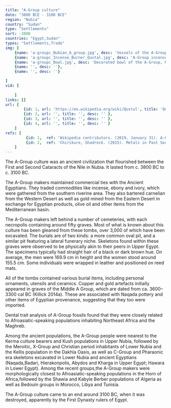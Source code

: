 ```yaml
---
title: "A-Group culture"
date: "3800 BCE - 3100 BCE"
region: "Nubia"
country: "Sudan" 
type: "Settlements"
sort: -3800
countries: "Egypt,Sudan"
types: "Settlements,Trade"
img: [
    {name: 'a-groupc_Nubian_A_group.jpg', desc: 'Vessels of the A-Group, Musée du Louvre.'},
    {name: 'a-groupc_Incense_Burner_Qustal.jpg', desc: 'A-Group incense burner found at Qustul'},
    {name: 'a-groupc_Bowl.jpg', desc: 'Decorated bowl of the A-Group, Musée du Louvre.'},
    {name: '', desc: ''},
    {name: '', desc: ''}

]
vid: [
        
    ]
links: []
url: [
        {id: 1, url: 'https://en.wikipedia.org/wiki/Qustul', title: 'Qustul', desc: 'Qustul is an archaeological cemetery located on the eastern bank of the Nile in Lower Nubia, just opposite of Ballana near the Sudan frontier. The site has archaeological records from the A-Group culture, the New Kingdom of Egypt and the X-Group culture.' },
        {id: 2, url: '', title: '', desc: '' },
        {id: 3, url: '', title: '', desc: '' },
        {id: 4, url: '', title: '', desc: '' }
    ]
refs: [
         {id: 1,  ref: 'Wikipedia contributors. (2019, January 31). A-Group culture. In Wikipedia, The Free Encyclopedia. Retrieved 22:06, February 3, 2019, from ', url: 'https://en.wikipedia.org/w/index.php?title=A-Group_culture&oldid=881179025'},
         {id: 2,  ref: 'Chirikure, Shadreck. (2015). Metals in Past Societies. 10.1007/978-3-319-11641-9. URL:', url: 'https://www.researchgate.net/publication/303522764_Metals_in_Past_Societies'},
    ]
---
```

The A-Group culture was an ancient civilization that flourished between the First and Second Cataracts of the Nile in Nubia. It lasted from c. 3800 BC to c. 3100 BC.

The A-Group makers maintained commercial ties with the Ancient Egyptians. They traded commodities like incense, ebony and ivory, which were gathered from the southern riverine area. They also bartered carnelian from the Western Desert as well as gold mined from the Eastern Desert in exchange for Egyptian products, olive oil and other items from the Mediterranean basin.

The A-Group makers left behind a number of cemeteries, with each necropolis containing around fifty graves. Most of what is known about this culture has been gleaned from these tombs, over 3,000 of which have been excavated. The burials are of two kinds: a more common oval pit, and a similar pit featuring a lateral funerary niche. Skeletons found within these graves were observed to be physically akin to their peers in Upper Egypt. The specimens typically had straight hair of a black or dark brown hue. On average, the men were 169.9 cm in height and the women stood around 155.5 cm. Some individuals were wrapped in leather and positioned on reed mats. 

All of the tombs contained various burial items, including personal ornaments, utensils and ceramics. Copper and gold artefacts initially appeared in graves of the Middle A Group, which are dated from ca. 3600–3300 cal BC (Killick 2014a). These are associated with Naqada pottery and other items of Egyptian provenance, suggesting that they too were imported. 

Dental trait analysis of A-Group fossils found that they were closely related to Afroasiatic-speaking populations inhabiting Northeast Africa and the Maghreb. 

Among the ancient populations, the A-Group people were nearest to the Kerma culture bearers and Kush populations in Upper Nubia, followed by the Meroitic, X-Group and Christian period inhabitants of Lower Nubia and the Kellis population in the Dakhla Oasis, as well as C-Group and Pharaonic era skeletons excavated in Lower Nubia and ancient Egyptians (Naqada,Badari, Hierakonpolis, Abydos and Kharga in Upper Egypt; Hawara in Lower Egypt). Among the recent groups,the A-Group makers were morphologically closest to Afroasiatic-speaking populations in the Horn of Africa,followed by the Shawia and Kabyle Berber populations of Algeria as well as Bedouin groups in Morocco, Libya and Tunisia. 

The A-Group culture came to an end around 3100 BC, when it was destroyed, apparently by the First Dynasty rulers of Egypt.
